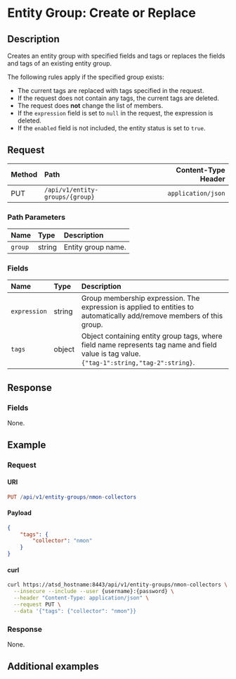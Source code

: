 # Entity Group: Create or Replace

## Description

Creates an entity group with specified fields and tags or replaces the fields and tags of an existing entity group.

The following rules apply if the specified group exists:

* The current tags are replaced with tags specified in the request.
* If the request does not contain any tags, the current tags are deleted.
* The request does **not** change the list of members.
* If the `expression` field is set to `null` in the request, the expression is deleted.
* If the `enabled` field is not included, the entity status is set to `true`.

## Request

| **Method** | **Path** | **Content-Type Header**|
|:---|:---|---:|
| PUT | `/api/v1/entity-groups/{group}` | `application/json` |

### Path Parameters

|**Name**|**Type**|**Description**|
|:---|:---|:---|
| `group` |string|Entity group name.|

### Fields

| **Name** | **Type** | **Description** |
|:---|:---|:---|
| `expression` | string| Group membership expression. The expression is applied to entities to automatically add/remove members of this group.|
| `tags` | object| Object containing entity group tags, where field name represents tag name and field value is tag value.<br>`{"tag-1":string,"tag-2":string}`.  |

## Response

### Fields

None.

## Example

### Request

#### URI

```elm
PUT /api/v1/entity-groups/nmon-collectors
```

#### Payload

```json
{
    "tags": {
        "collector": "nmon"
    }
}
```

#### curl

```bash
curl https://atsd_hostname:8443/api/v1/entity-groups/nmon-collectors \
  --insecure --include --user {username}:{password} \
  --header "Content-Type: application/json" \
  --request PUT \
  --data '{"tags": {"collector": "nmon"}}
```

### Response

None.

## Additional examples
